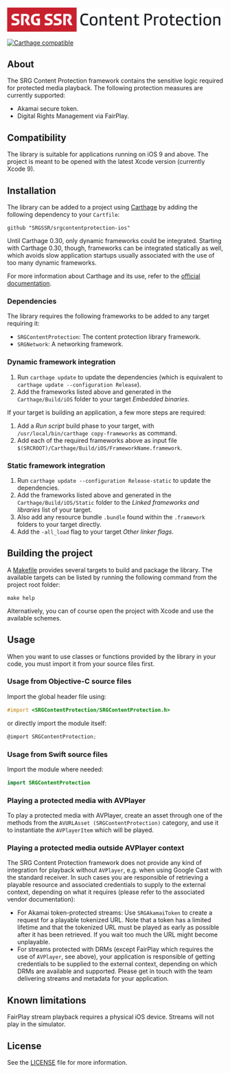 <p align="center"><img src="README-images/logo.png"/></p>

[![Carthage compatible](https://img.shields.io/badge/Carthage-compatible-4BC51D.svg?style=flat)](https://github.com/Carthage/Carthage)

## About

The SRG Content Protection framework contains the sensitive logic required for protected media playback. The following protection measures are currently supported:

* Akamai secure token.
* Digital Rights Management via FairPlay.

## Compatibility

The library is suitable for applications running on iOS 9 and above. The project is meant to be opened with the latest Xcode version (currently Xcode 9).

## Installation

The library can be added to a project using [Carthage](https://github.com/Carthage/Carthage) by adding the following dependency to your `Cartfile`:
    
```
github "SRGSSR/srgcontentprotection-ios"
```

Until Carthage 0.30, only dynamic frameworks could be integrated. Starting with Carthage 0.30, though, frameworks can be integrated statically as well, which avoids slow application startups usually associated with the use of too many dynamic frameworks.

For more information about Carthage and its use, refer to the [official documentation](https://github.com/Carthage/Carthage).

### Dependencies

The library requires the following frameworks to be added to any target requiring it:

* `SRGContentProtection`: The content protection library framework.
* `SRGNetwork`: A networking framework.

### Dynamic framework integration

1. Run `carthage update` to update the dependencies (which is equivalent to `carthage update --configuration Release`). 
2. Add the frameworks listed above and generated in the `Carthage/Build/iOS` folder to your target _Embedded binaries_.

If your target is building an application, a few more steps are required:

1. Add a _Run script_ build phase to your target, with `/usr/local/bin/carthage copy-frameworks` as command.
2. Add each of the required frameworks above as input file `$(SRCROOT)/Carthage/Build/iOS/FrameworkName.framework`.

### Static framework integration

1. Run `carthage update --configuration Release-static` to update the dependencies. 
2. Add the frameworks listed above and generated in the `Carthage/Build/iOS/Static` folder to the _Linked frameworks and libraries_ list of your target.
3. Also add any resource bundle `.bundle` found within the `.framework` folders to your target directly.
4. Add the `-all_load` flag to your target _Other linker flags_.

## Building the project

A [Makefile](../Makefile) provides several targets to build and package the library. The available targets can be listed by running the following command from the project root folder:

```
make help
```

Alternatively, you can of course open the project with Xcode and use the available schemes.

## Usage

When you want to use classes or functions provided by the library in your code, you must import it from your source files first.

### Usage from Objective-C source files

Import the global header file using:

```objective-c
#import <SRGContentProtection/SRGContentProtection.h>
```

or directly import the module itself:

```objective-c
@import SRGContentProtection;
```

### Usage from Swift source files

Import the module where needed:

```swift
import SRGContentProtection
```

### Playing a protected media with AVPlayer

To play a protected media with AVPlayer, create an asset through one of the methods from the `AVURLAsset (SRGContentProtection)` category, and use it to instantiate the `AVPlayerItem` which will be played.

### Playing a protected media outside AVPlayer context

The SRG Content Protection framework does not provide any kind of integration for playback without `AVPlayer`, e.g. when using Google Cast with the standard receiver. In such cases you are responsible of retrieving a playable resource and associated credentials to supply to the external context, depending on what it requires (please refer to the associated vendor documentation):

* For Akamai token-protected streams: Use `SRGAkamaiToken` to create a request for a playable tokenized URL. Note that a token has a limited lifetime and that the tokenized URL must be played as early as possible after it has been retrieved. If you wait too much the URL might become unplayable.
* For streams protected with DRMs (except FairPlay which requires the use of `AVPlayer`, see above), your application is responsible of getting credentials to be supplied to the external context, depending on which DRMs are available and supported. Please get in touch with the team delivering streams and metadata for your application.

## Known limitations

FairPlay stream playback requires a physical iOS device. Streams will not play in the simulator.

## License

See the [LICENSE](../LICENSE) file for more information.
